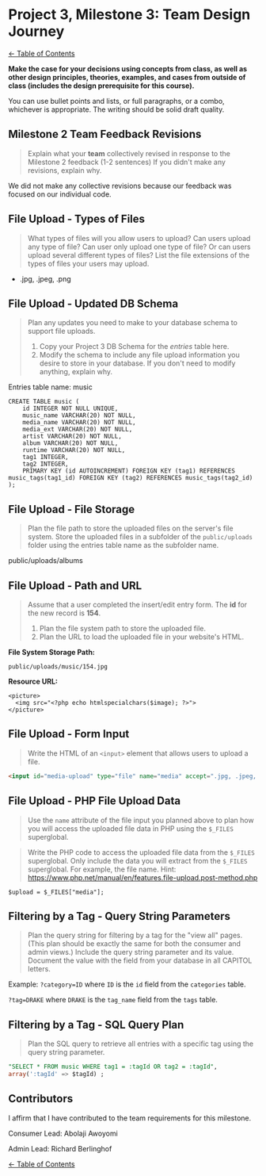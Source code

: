 # Project 3, Milestone 3: **Team** Design Journey

[← Table of Contents](design-journey.md)

**Make the case for your decisions using concepts from class, as well as other design principles, theories, examples, and cases from outside of class (includes the design prerequisite for this course).**

You can use bullet points and lists, or full paragraphs, or a combo, whichever is appropriate. The writing should be solid draft quality.


## Milestone 2 Team Feedback Revisions
> Explain what your **team** collectively revised in response to the Milestone 2 feedback (1-2 sentences)
> If you didn't make any revisions, explain why.

We did not make any collective revisions because our feedback was focused on our individual code.



## File Upload - Types of Files
> What types of files will you allow users to upload?
> Can users upload any type of file? Can user only upload one type of file?
> Or can users upload several different types of files?
> List the file extensions of the types of files your users may upload.

- .jpg, .jpeg, .png

## File Upload - Updated DB Schema
> Plan any updates you need to make to your database schema to support file uploads.
>
> 1. Copy your Project 3 DB Schema for the _entries_ table here.
> 2. Modify the schema to include any file upload information you desire to store in your database.
>    If you don't need to modify anything, explain why.

Entries table name: music

```
CREATE TABLE music (
    id INTEGER NOT NULL UNIQUE,
    music_name VARCHAR(20) NOT NULL,
    media_name VARCHAR(20) NOT NULL,
    media_ext VARCHAR(20) NOT NULL,
    artist VARCHAR(20) NOT NULL,
    album VARCHAR(20) NOT NULL,
    runtime VARCHAR(20) NOT NULL,
    tag1 INTEGER,
    tag2 INTEGER,
    PRIMARY KEY (id AUTOINCREMENT) FOREIGN KEY (tag1) REFERENCES music_tags(tag1_id) FOREIGN KEY (tag2) REFERENCES music_tags(tag2_id)
);
```


## File Upload - File Storage
> Plan the file path to store the uploaded files on the server's file system.
> Store the uploaded files in a subfolder of the `public/uploads` folder using the entries table name as the subfolder name.

public/uploads/albums


## File Upload - Path and URL
> Assume that a user completed the insert/edit entry form.
> The **id** for the new record is **154**.
>
> 1. Plan the file system path to store the uploaded file.
> 2. Plan the URL to load the uploaded file in your website's HTML.

**File System Storage Path:**

```
public/uploads/music/154.jpg
```

**Resource URL:**

```
<picture>
  <img src="<?php echo htmlspecialchars($image); ?>">
</picture>
```


## File Upload - Form Input
> Write the HTML of an `<input>` element that allows users to upload a file.

```html
<input id="media-upload" type="file" name="media" accept=".jpg, .jpeg, .png">
```


## File Upload - PHP File Upload Data
> Use the `name` attribute of the file input you planned above to plan how you will
> access the uploaded file data in PHP using the `$_FILES` superglobal.

> Write the PHP code to access the uploaded file data from the `$_FILES` superglobal.
> Only include the data you will extract from the `$_FILES` superglobal. For example, the file name.
> Hint: <https://www.php.net/manual/en/features.file-upload.post-method.php>

```
$upload = $_FILES["media"];
```


## Filtering by a Tag - Query String Parameters
> Plan the query string for filtering by a tag for the "view all" pages.
> (This plan should be exactly the same for both the consumer and admin views.)
> Include the query string parameter and its value.
> Document the value with the field from your database in all CAPITOL letters.

Example: `?category=ID` where `ID` is the `id` field from the `categories` table.

`?tag=DRAKE` where `DRAKE` is the `tag_name` field from the `tags` table.


## Filtering by a Tag - SQL Query Plan
> Plan the SQL query to retrieve all entries with a specific tag using the query string parameter.

```sql
"SELECT * FROM music WHERE tag1 = :tagId OR tag2 = :tagId",
array(':tagId' => $tagId) ;
```


## Contributors

I affirm that I have contributed to the team requirements for this milestone.

Consumer Lead: Abolaji Awoyomi

Admin Lead: Richard Berlinghof


[← Table of Contents](design-journey.md)
